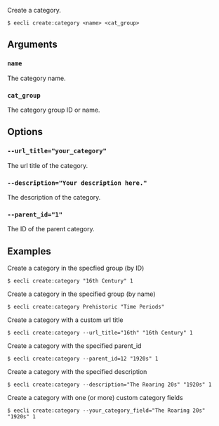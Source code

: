 Create a category.

```
$ eecli create:category <name> <cat_group>
```

## Arguments

### `name`

The category name.

### `cat_group`

The category group ID or name.

## Options

### `--url_title="your_category"`

The url title of the category.

### `--description="Your description here."`

The description of the category.

### `--parent_id="1"`

The ID of the parent category.

## Examples

Create a category in the specfied group (by ID)

```
$ eecli create:category "16th Century" 1
```

Create a category in the specified group (by name)

```
$ eecli create:category Prehistoric "Time Periods"
```

Create a category with a custom url title

```
$ eecli create:category --url_title="16th" "16th Century" 1
```

Create a category with the specified parent_id

```
$ eecli create:category --parent_id=12 "1920s" 1
```

Create a category with the specified description

```
$ eecli create:category --description="The Roaring 20s" "1920s" 1
```

Create a category with one (or more) custom category fields

```
$ eecli create:category --your_category_field="The Roaring 20s" "1920s" 1
```